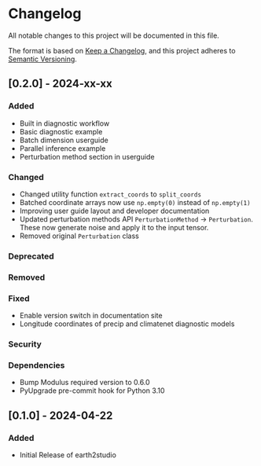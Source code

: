 <!-- markdownlint-disable MD024 -->
# Changelog

All notable changes to this project will be documented in this file.

The format is based on [Keep a Changelog](https://keepachangelog.com/en/1.0.0/),
and this project adheres to [Semantic Versioning](https://semver.org/spec/v2.0.0.html).

## [0.2.0] - 2024-xx-xx

### Added

- Built in diagnostic workflow
- Basic diagnostic example
- Batch dimension userguide
- Parallel inference example
- Perturbation method section in userguide

### Changed

- Changed utility function `extract_coords` to `split_coords`
- Batched coordinate arrays now use `np.empty(0)` instead of `np.empty(1)`
- Improving user guide layout and developer documentation
- Updated perturbation methods API `PerturbationMethod` -> `Perturbation`.
  These now generate noise and apply it to the input tensor.
- Removed original `Perturbation` class

### Deprecated

### Removed

### Fixed

- Enable version switch in documentation site
- Longitude coordinates of precip and climatenet diagnostic models

### Security

### Dependencies

- Bump Modulus required version to 0.6.0
- PyUpgrade pre-commit hook for Python 3.10

## [0.1.0] - 2024-04-22

### Added

- Initial Release of earth2studio
